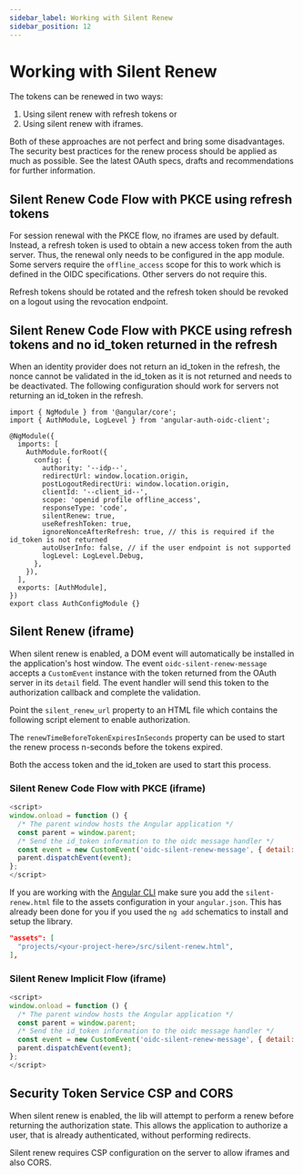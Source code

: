 ```yaml
---
sidebar_label: Working with Silent Renew
sidebar_position: 12
---
```


# Working with Silent Renew

The tokens can be renewed in two ways:

1. Using silent renew with refresh tokens or
2. Using silent renew with iframes.

Both of these approaches are not perfect and bring some disadvantages. The security best practices for the renew process should be applied as much as possible. See the latest OAuth specs, drafts and recommendations for further information.

## Silent Renew Code Flow with PKCE using refresh tokens

For session renewal with the PKCE flow, no iframes are used by default. Instead, a refresh token is used to obtain a new access token from the auth server. Thus, the renewal only needs to be configured in the app module. Some servers require the `offline_access` scope for this to work which is defined in the OIDC specifications. Other servers do not require this.

Refresh tokens should be rotated and the refresh token should be revoked on a logout using the revocation endpoint.

## Silent Renew Code Flow with PKCE using refresh tokens and no id_token returned in the refresh

When an identity provider does not return an id_token in the refresh, the nonce cannot be validated in the id_token as it is not returned and needs to be deactivated. The following configuration should work for servers not returning an id_token in the refresh.

```
import { NgModule } from '@angular/core';
import { AuthModule, LogLevel } from 'angular-auth-oidc-client';

@NgModule({
  imports: [
    AuthModule.forRoot({
      config: {
        authority: '--idp--',
        redirectUrl: window.location.origin,
        postLogoutRedirectUri: window.location.origin,
        clientId: '--client_id--',
        scope: 'openid profile offline_access',
        responseType: 'code',
        silentRenew: true,
        useRefreshToken: true,
        ignoreNonceAfterRefresh: true, // this is required if the id_token is not returned
        autoUserInfo: false, // if the user endpoint is not supported
        logLevel: LogLevel.Debug,
      },
    }),
  ],
  exports: [AuthModule],
})
export class AuthConfigModule {}

```

## Silent Renew (iframe)

When silent renew is enabled, a DOM event will automatically be installed in the application's host window. The event `oidc-silent-renew-message` accepts a `CustomEvent` instance with the token returned from the OAuth server in its `detail` field. The event handler will send this token to the authorization callback and complete the validation.

Point the `silent_renew_url` property to an HTML file which contains the following script element to enable authorization.

The `renewTimeBeforeTokenExpiresInSeconds` property can be used to start the renew process n-seconds before the tokens expired.

Both the access token and the id_token are used to start this process.

### Silent Renew Code Flow with PKCE (iframe)

```javascript
<script>
window.onload = function () {
  /* The parent window hosts the Angular application */
  const parent = window.parent;
  /* Send the id_token information to the oidc message handler */
  const event = new CustomEvent('oidc-silent-renew-message', { detail: window.location });
  parent.dispatchEvent(event);
};
</script>
```

If you are working with the [Angular CLI](https://angular.io/cli) make sure you add the `silent-renew.html` file to the assets configuration in your `angular.json`. This has already been done for you if you used the `ng add` schematics to install and setup the library.

```json
"assets": [
  "projects/<your-project-here>/src/silent-renew.html",
],
```

### Silent Renew Implicit Flow (iframe)

```javascript
<script>
window.onload = function () {
  /* The parent window hosts the Angular application */
  const parent = window.parent;
  /* Send the id_token information to the oidc message handler */
  const event = new CustomEvent('oidc-silent-renew-message', { detail: window.location.hash.substr(1) });
  parent.dispatchEvent(event);
};
</script>
```

## Security Token Service CSP and CORS

When silent renew is enabled, the lib will attempt to perform a renew before returning the authorization state.
This allows the application to authorize a user, that is already authenticated, without performing redirects.

Silent renew requires CSP configuration on the server to allow iframes and also CORS.
